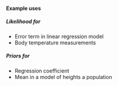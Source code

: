 #### Example uses

##### Likelihood for

- Error term in linear regression model
- Body temperature measurements


##### Priors for

- Regression coefficient
- Mean in a model of heights a population
